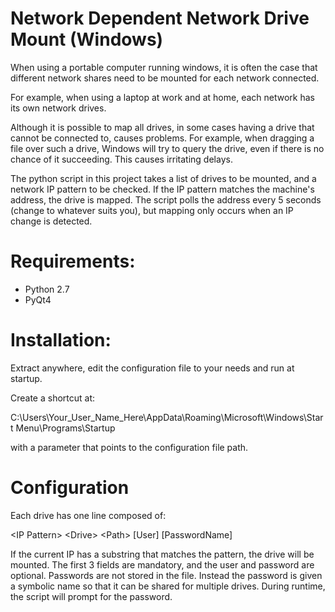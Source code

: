 # Network Dependent Network Drive Mount (Windows)

When using a portable computer running windows, it is often the case that 
different network shares need to be mounted for each network connected.

For example, when using a laptop at work and at home, each network has 
its own network drives.

Although it is possible to map all drives, in some cases having a drive that
cannot be connected to, causes problems.  For example, when dragging a file
over such a drive, Windows will try to query the drive, even if there is no
chance of it succeeding.  This causes irritating delays.

The python script in this project takes a list of drives to be mounted,
and a network IP pattern to be checked.
If the IP pattern matches the machine's address, the drive is mapped.
The script polls the address every 5 seconds (change to whatever suits you),
but mapping only occurs when an IP change is detected.

# Requirements:

  * Python 2.7
  * PyQt4
  
  
# Installation:

Extract anywhere, edit the configuration file to your needs
and run at startup.

Create a shortcut at:

C:\Users\Your_User_Name_Here\AppData\Roaming\Microsoft\Windows\Start Menu\Programs\Startup

with a parameter that points to the configuration file path.

# Configuration

Each drive has one line composed of:

&lt;IP Pattern&gt;  &lt;Drive&gt;  &lt;Path&gt;  [User] [PasswordName]


If the current IP has a substring that matches the pattern, the drive will be mounted.
The first 3 fields are mandatory, and the user and password are optional.
Passwords are not stored in the file.  Instead the password is given a symbolic name
so that it can be shared for multiple drives.
During runtime, the script will prompt for the password.